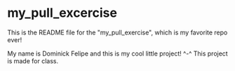 # my_pull_excercise

This is the README file for the "my_pull_exercise", which is my favorite repo ever!

My name is Dominick Felipe and this is my cool little project! ^-^
This project is made for class.
